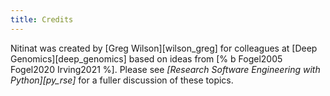 ```yaml
---
title: Credits
---
```


Nitinat was created by [Greg Wilson][wilson_greg]
for colleagues at [Deep Genomics][deep_genomics]
based on ideas from [% b Fogel2005 Fogel2020 Irving2021 %].
Please see *[Research Software Engineering with Python][py_rse]*
for a fuller discussion of these topics.
